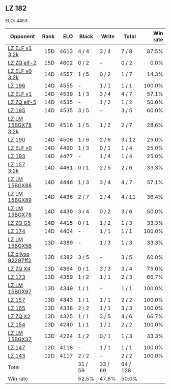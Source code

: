 ## LZ 182 ##

ELO: 4453

Opponent | Rank | ELO | Black | Write | Total | Win rate
---------|-----:|----:|-------|-------|-------|-------:
[LZ ELF v1 3.2k](LZ%20ELF%20v1%203.2k.md) | 15D | 4613 | 4 / 4 | 3 / 4 | 7 / 8 | 87.5%
[LZ ZQ elf-2](LZ%20ZQ%20elf-2.md) | 15D | 4602 | 0 / 2 | - | 0 / 2 | 0.0%
[LZ ELF v0 3.2k](LZ%20ELF%20v0%203.2k.md) | 14D | 4557 | 1 / 5 | 0 / 2 | 1 / 7 | 14.3%
[LZ 196](LZ%20196.md) | 14D | 4555 | - | 1 / 1 | 1 / 1 | 100.0%
[LZ ELF v1](LZ%20ELF%20v1.md) | 14D | 4539 | 1 / 3 | 3 / 4 | 4 / 7 | 57.1%
[LZ ZQ elf-5](LZ%20ZQ%20elf-5.md) | 14D | 4535 | - | 1 / 2 | 1 / 2 | 50.0%
[LZ 195](LZ%20195.md) | 14D | 4535 | 3 / 5 | - | 3 / 5 | 60.0%
[LZ LM 15BGX78 3.2k](LZ%20LM%2015BGX78%203.2k.md) | 14D | 4516 | 1 / 5 | 1 / 2 | 2 / 7 | 28.6%
[LZ 190](LZ%20190.md) | 14D | 4506 | 1 / 6 | 2 / 6 | 3 / 12 | 25.0%
[LZ ELF v0](LZ%20ELF%20v0.md) | 14D | 4490 | 1 / 3 | 0 / 1 | 1 / 4 | 25.0%
[LZ 193](LZ%20193.md) | 14D | 4477 | - | 1 / 4 | 1 / 4 | 25.0%
[LZ 157 3.2k](LZ%20157%203.2k.md) | 14D | 4461 | 0 / 1 | 2 / 5 | 2 / 6 | 33.3%
[LZ LM 15BGX88](LZ%20LM%2015BGX88.md) | 14D | 4446 | 1 / 3 | 3 / 4 | 4 / 7 | 57.1%
[LZ LM 15BGX89](LZ%20LM%2015BGX89.md) | 14D | 4436 | 2 / 7 | 2 / 4 | 4 / 11 | 36.4%
[LZ LM 15BGX78](LZ%20LM%2015BGX78.md) | 14D | 4430 | 3 / 4 | 0 / 2 | 3 / 6 | 50.0%
[LZ ZQ G5](LZ%20ZQ%20G5.md) | 14D | 4415 | 0 / 1 | 1 / 2 | 1 / 3 | 33.3%
[LZ 174](LZ%20174.md) | 14D | 4404 | - | 1 / 1 | 1 / 1 | 100.0%
[LZ LM 15BGX5B](LZ%20LM%2015BGX5B.md) | 13D | 4389 | - | 1 / 3 | 1 / 3 | 33.3%
[LZ bjiyxo 92297ff2](LZ%20bjiyxo%2092297ff2.md) | 13D | 4382 | 3 / 5 | - | 3 / 5 | 60.0%
[LZ ZQ X4](LZ%20ZQ%20X4.md) | 13D | 4364 | 0 / 1 | 3 / 3 | 3 / 4 | 75.0%
[LZ 173](LZ%20173.md) | 13D | 4359 | 1 / 2 | 1 / 1 | 2 / 3 | 66.7%
[LZ LM 15BGX97](LZ%20LM%2015BGX97.md) | 13D | 4349 | 1 / 1 | - | 1 / 1 | 100.0%
[LZ 157](LZ%20157.md) | 13D | 4343 | 1 / 1 | 1 / 1 | 2 / 2 | 100.0%
[LZ 165](LZ%20165.md) | 13D | 4338 | 2 / 2 | 1 / 1 | 3 / 3 | 100.0%
[LZ ZQ X2](LZ%20ZQ%20X2.md) | 13D | 4325 | 1 / 1 | 3 / 5 | 4 / 6 | 66.7%
[LZ 154](LZ%20154.md) | 13D | 4240 | 1 / 1 | 1 / 1 | 2 / 2 | 100.0%
[LZ LM 15BGX37](LZ%20LM%2015BGX37.md) | 13D | 4224 | 1 / 2 | 0 / 1 | 1 / 3 | 33.3%
[LZ 147](LZ%20147.md) | 12D | 4118 | - | 1 / 1 | 1 / 1 | 100.0%
[LZ 143](LZ%20143.md) | 12D | 4117 | 2 / 2 | - | 2 / 2 | 100.0%
Total | | | 31 / 59 | 33 / 69 | 64 / 128 | 
Win rate| | | 52.5% | 47.8% | 50.0% | 
